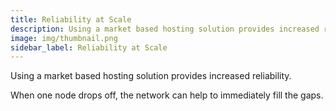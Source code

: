 ```yaml
---
title: Reliability at Scale
description: Using a market based hosting solution provides increased reliability.
image: img/thumbnail.png
sidebar_label: Reliability at Scale
---
```


Using a market based hosting solution provides increased reliability.

When one node drops off, the network can help to immediately fill the gaps.